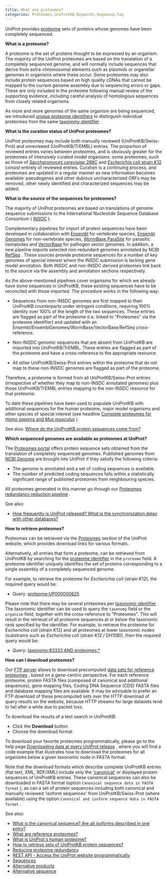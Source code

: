 ```yaml
---
title: What are proteomes?
categories: Proteomes,UniProtKB,Keywords,Sequence,faq
---
```


UniProt provides [proteome](http://www.uniprot.org/proteomes) sets of proteins whose genomes have been completely sequenced.

**What is a proteome?**

A proteome is the set of proteins thought to be expressed by an organism. The majority of the UniProt proteomes are based on the translation of a completely sequenced genome, and will normally include sequences that derive from extra-chromosomal elements such as plasmids or organellar genomes in organisms where these occur. Some proteomes may also include protein sequences based on high quality cDNAs that cannot be mapped to the current genome assembly due to sequencing errors or gaps. These are only included in the proteome following manual review of the supporting evidence, including careful analysis of homologous sequences from closely related organisms.

As more and more genomes of the same organism are being sequenced, we introduced [unique proteome identifiers](http://www.uniprot.org/help/proteome%5Fid) to distinguish individual proteomes from the same [taxonomy identifier](http://www.uniprot.org/manual/taxonomic%5Fidentifier) .

**What is the curation status of UniProt proteomes?**

UniProt proteomes may include both manually reviewed (UniProtKB/Swiss-Prot) and unreviewed (UniProtKB/TrEMBL) entries. The proportion of reviewed entries varies between proteomes, and is obviously greater for the proteomes of intensively curated model organisms: some proteomes, such as those of [*Saccharomyces cerevisiae* 288C](http://www.uniprot.org/uniprotkb/?query=proteome:UP000002311) and [*Escherichia coli* strain K12](http://www.uniprot.org/uniprotkb/?query=proteome:UP000000625) consist entirely of reviewed entries. Curation is a continuing process, and proteomes are updated in a regular manner as new information becomes available: pseudogenes and other dubious uncharacterized ORFs may be removed, other newly identified and characterized sequences may be added.

**What is the source of the sequences for proteomes?**

The majority of UniProt proteomes are based on translations of genome sequence submissions to the International Nucleotide Sequence Database Consortium ( [INSDC](http://www.insdc.org/) ).

Complementary pipelines for import of protein sequences have been developed in collaboration with [Ensembl](http://www.ensembl.org/) for vertebrate species, [Ensembl Genomes](http://ensemblgenomes.org/) for non-vertebrate species, [WormBase ParaSite](http://parasite.wormbase.org/) for parasitic nematodes and [VectorBase](https://www.vectorbase.org/) for pathogen vector genomes. In addition, a new pipeline imports selected non-redundant genomes annotated by NCBI [RefSeq](https://www.ncbi.nlm.nih.gov/refseq/) . These sources provide proteome sequences for a number of key genomes of special interest where the INSDC submission is lacking gene model annotation. Both INSDC and non-INSDC derived proteomes link back to the source via the assembly and annotation sections respectively.

As the above-mentioned pipelines cover organisms for which we already have some sequences in UniProtKB, these existing sequences have to be reconciled with those imported. The procedure works in the following way:

-   Sequences from non-INSDC genomes are first mapped to their UniProtKB counterparts under stringent conditions, requiring 100% identity over 100% of the length of the two sequences. These entries are flagged as part of the proteome (i.e. linked to "Proteomes" via the proteome identifier) and updated with an Ensembl/EnsemblGenomes/WormBase/VectorBase/RefSeq cross-reference.

<!-- -->

-   Non-INSDC genomic sequences that are absent from UniProtKB are imported into UniProtKB/TrEMBL. These entries are flagged as part of the proteome and have a cross-reference to the appropriate resource.

<!-- -->

-   All other UniProtKB/Swiss-Prot entries within the proteome that do not map to these non-INSDC genomes are flagged as part of the proteome.

Therefore, a proteome is formed from all UniProtKB/Swiss-Prot entries (irrespective of whether they map to non-INSDC annotated genomes) plus those UniProtKB/TrEMBL entries mapping to the non-INSDC resource for that proteome.

To date these pipelines have been used to populate UniProtKB with additional sequences for the human proteome, major model organisms and other species of special interest (see headline [Complete proteomes for *Homo sapiens* and *Mus musculus*](http://www.uniprot.org/news/2011/05/03/release) ).

See also: [Where do the UniProtKB protein sequences come from?](http://www.uniprot.org/help/sequence%5Forigin)

**Which sequenced genomes are available as proteomes at UniProt?**

The [Proteomes portal](http://www.uniprot.org/proteomes/) offers protein sequence sets obtained from the translation of completely sequenced genomes. Published genomes from [NCBI Genome](https://www.ncbi.nlm.nih.gov/genome) are brought into UniProt if they satisfy the following criteria:

-   The genome is annotated and a set of coding sequences is available.
-   The number of predicted coding sequences falls within a statistically significant range of published proteomes from neighbouring species.

All proteomes generated in this manner go through our [Proteomes redundancy reduction pipeline](http://www.uniprot.org/help/proteome%5Fredundancy) .

See also:

-   [How frequently is UniProt released? What is the synchronization delay with other databases?](http://www.uniprot.org/help/synchronization)

**How to retrieve proteomes?**

Proteomes can be retrieved via the [Proteomes](http://www.uniprot.org/proteomes) section of the UniProt website, which provides download links for various formats.

Alternatively, all entries that form a proteome, can be retrieved from UniProtKB by searching for the [proteome identifier](http://www.uniprot.org/help/proteome%5Fid) in the `proteome` field. A proteome identifier uniquely identifies the set of proteins corresponding to a single assembly of a completely sequenced genome.

For example, to retrieve the proteome for *Escherichia coli* (strain K12), the required query would be:

-   Query: [proteome:UP000000625](http://www.uniprot.org/uniprotkb/?query=proteome:UP000000625)

Please note that there may be several proteomes per [taxonomic identifier](http://www.uniprot.org/help/taxonomy%5Fidentifier) . The taxonomic identifier can be used to query the `taxonomy` field or the `organism` field, together with the cross-reference to "Proteomes". This will result in the retrieval of all proteome sequences at or below the taxonomic rank specified by the identifier. For example, to retrieve the proteome for *Escherichia coli* (strain K12) and all proteomes at lower taxonomic nodes (substrains such as *Escherichia coli* (strain K12 / DH10B)), then the required query would be:

-   Query: [taxonomy:83333 AND proteomes:\*](http://www.uniprot.org/uniprotkb/?query=taxonomy:83333+AND+proteomes:%2A)

**How can I download proteomes?**

Our [FTP server](http://www.uniprot.org/downloads) allows to download precomputed [data sets for reference proteomes](https://ftp.uniprot.org/pub/databases/uniprot/current%5Frelease/knowledgebase/reference%5Fproteomes/README) , based on a gene-centric perspective. For each reference proteome, protein FASTA files (composed of canonical and additional sequences), gene mapping files, Coding DNA Sequence (CDS) FASTA files and database mapping files are available. It may be advisable to prefer an FTP download of these precomputed sets over the HTTP download of query results on the website, because HTTP streams for large datasets tend to fail after a while due to packet loss.

To download the results of a text search in UniProtKB:

-   Click the **Download** button
-   Choose the download format

To download your favorite proteomes programmatically, please go to the help page [Downloading data at every UniProt release](http://www.uniprot.org/help/api%5Fdownloading) , where you will find a code example that illustrates how to download the proteomes for all organisms below a given taxonomic node in FASTA format.

Note that the download formats which describe complete UniProtKB entries (flat text, XML, RDF/XML) include only the ['canonical'](http://www.uniprot.org/help/canonical%5Fand%5Fisoforms) or displayed protein sequences of UniProtKB entries. These canonical sequences can also be downloaded in FASTA format (option `Canonical sequence data in FASTA format` ), as can a set of protein sequences including both canonical and manually reviewed 'isoform sequences' from UniProtKB/Swiss-Prot (where available) using the option `Canonical and isoform sequence data in FASTA format` .

See also:

-   [What is the canonical sequence? Are all isoforms described in one entry?](http://www.uniprot.org/help/canonical%5Fand%5Fisoforms)
-   [What are reference proteomes?](http://www.uniprot.org/help/reference%5Fproteome)
-   [What is UniProt's human proteome?](http://www.uniprot.org/help/human%5Fproteome)
-   [How to retrieve sets of UniProtKB protein sequences?](http://www.uniprot.org/help/retrieve%5Fsets)
-   [Reducing proteome redundancy](http://www.uniprot.org/help/proteome%5Fredundancy)
-   [REST API - Access the UniProt website programmatically](http://www.uniprot.org/help/api)
-   [Sequences](http://www.uniprot.org/manual/sequences)
-   [Alternative products](http://www.uniprot.org/manual/alternative%5Fproducts)
-   [Alternative sequence](http://www.uniprot.org/manual/var%5Fseq)
